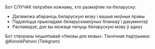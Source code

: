 Бот СЛУЧАК патрэбен кожнаму, хто размаўляе па-беларуску:

- Дапаможа абараніць беларускую мову і вашыя моўныя правы
- Падзеліцца прыкладамі беларускамоўных бланкаў і дакументаў
- Распавядзе, дзе вы можаце пачуць беларускую мову ў адказ

Бот створаны ініцыятывай «Умовы для мовы». Тэхнічная падтрымка: @KonnikPahoni (Telegram)
